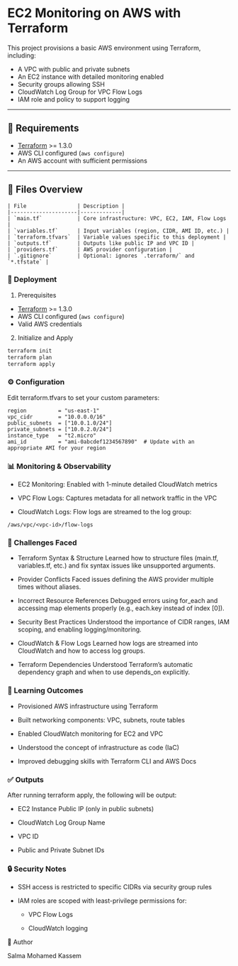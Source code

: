 # EC2 Monitoring on AWS with Terraform

This project provisions a basic AWS environment using Terraform, including:

- A VPC with public and private subnets
- An EC2 instance with detailed monitoring enabled
- Security groups allowing SSH
- CloudWatch Log Group for VPC Flow Logs
- IAM role and policy to support logging

---

## 🔧 Requirements

- [Terraform](https://www.terraform.io/downloads.html) >= 1.3.0  
- AWS CLI configured (`aws configure`)
- An AWS account with sufficient permissions

---

## 📁 Files Overview
```
| File                | Description |
|---------------------|-------------|
| `main.tf`           | Core infrastructure: VPC, EC2, IAM, Flow Logs |
| `variables.tf`      | Input variables (region, CIDR, AMI ID, etc.) |
| `terraform.tfvars`  | Variable values specific to this deployment |
| `outputs.tf`        | Outputs like public IP and VPC ID |
| `providers.tf`      | AWS provider configuration |
| `.gitignore`        | Optional: ignores `.terraform/` and `*.tfstate` |
```

###  🚀 Deployment

 1. Prerequisites

- [Terraform](https://www.terraform.io/downloads.html) >= 1.3.0
- AWS CLI configured (`aws configure`)
- Valid AWS credentials

2. Initialize and Apply

```bash
terraform init
terraform plan
terraform apply
```
### ⚙️ Configuration

Edit terraform.tfvars to set your custom parameters:
```
region          = "us-east-1"
vpc_cidr        = "10.0.0.0/16"
public_subnets  = ["10.0.1.0/24"]
private_subnets = ["10.0.2.0/24"]
instance_type   = "t2.micro"
ami_id          = "ami-0abcdef1234567890"  # Update with an appropriate AMI for your region
```

### 📊 Monitoring & Observability

   - EC2 Monitoring: Enabled with 1-minute detailed CloudWatch metrics

   - VPC Flow Logs: Captures metadata for all network traffic in the VPC

   - CloudWatch Logs: Flow logs are streamed to the log group:
```
/aws/vpc/<vpc-id>/flow-logs
```
### 🧠 Challenges Faced

   - Terraform Syntax & Structure
    Learned how to structure files (main.tf, variables.tf, etc.) and fix syntax issues like unsupported arguments.

   - Provider Conflicts
    Faced issues defining the AWS provider multiple times without aliases.

   - Incorrect Resource References
    Debugged errors using for_each and accessing map elements properly (e.g., each.key instead of index [0]).

   - Security Best Practices
    Understood the importance of CIDR ranges, IAM scoping, and enabling logging/monitoring.

  -  CloudWatch & Flow Logs
    Learned how logs are streamed into CloudWatch and how to access log groups.

   - Terraform Dependencies
    Understood Terraform’s automatic dependency graph and when to use depends_on explicitly.



### 🎯 Learning Outcomes

- Provisioned AWS infrastructure using Terraform

- Built networking components: VPC, subnets, route tables

- Enabled CloudWatch monitoring for EC2 and VPC

- Understood the concept of infrastructure as code (IaC)

- Improved debugging skills with Terraform CLI and AWS Docs




### ✅ Outputs

After running terraform apply, the following will be output:

   - EC2 Instance Public IP (only in public subnets)

   - CloudWatch Log Group Name

   - VPC ID

   - Public and Private Subnet IDs

### 🔒 Security Notes

 - SSH access is restricted to specific CIDRs via security group rules

 - IAM roles are scoped with least-privilege permissions for:

      -  VPC Flow Logs

     -   CloudWatch logging

👤 Author

Salma Mohamed Kassem
